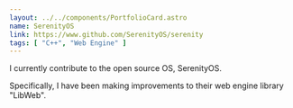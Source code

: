 ```yaml
---
layout: ../../components/PortfolioCard.astro
name: SerenityOS
link: https://www.github.com/SerenityOS/serenity
tags: [ "C++", "Web Engine" ]
---
```


I currently contribute to the open source OS, SerenityOS.

Specifically, I have been making improvements to their web engine library "LibWeb".